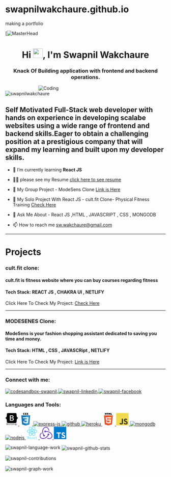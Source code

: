 # swapnilwakchaure.github.io
making a portfolio


[![MasterHead](https://27a7x92iyp7i4yd8b4bgzvnb-wpengine.netdna-ssl.com/wp-content/uploads/2017/06/api.gif)
<h1 align="center">Hi 
<img src="https://user-images.githubusercontent.com/39955420/147578264-bae0526c-028a-49d2-8af8-d08bb4edbd2a.gif" height="30" width="30">, I'm Swapnil Wakchaure
</h1>
<h3 align="center">Knack Of Building application with frontend and backend operations.</h3>

<img align="right" alt="Coding" width="400"  src="https://media1.giphy.com/media/qgQUggAC3Pfv687qPC/giphy.gif?cid=ecf05e47kjjhwo55qhdb3rhwg7crztgskyab5btt4tq1gygx&rid=giphy.gif&ct=g"/>

<p align="left"> 
<img src="https://komarev.com/ghpvc/?username=swapnilwakchaure&label=Profile%20views&color=0e75b6&style=flat" alt="swapnilwakchaure" /> 
</p>

<h2>Self Motivated Full-Stack web developer
with hands on experience in developing
scalabe websites using a wide range of
frontend and backend skills.Eager to obtain
a challenging position at a prestigious
company that will expand my learning and
built upon my developer skills.</h2>


- 🌱 I’m currently learning **React JS**


- 👨‍💻 please see my Resume [click here to see resume](https://drive.google.com/file/d/15gD7-zoPEJlJq-VylVxqcH03itWBoDz3/view?usp=share_link)

-  💬 My Group Project - ModeSens Clone [Link is Here](https://sadhakvishu.github.io/Slytherin/)

-  💬 My Solo Project With React JS - cult.fit Clone- Physical Fitness Training   [Check Here](https://cult-fit-website-clone.netlify.app/)

- 💬  Ask Me About - React JS ,HTML , JAVASCRIPT , CSS , MONGODB

- 📫 How to reach me [sw.wakchaure@gmail.com](https://mail.google.com/mail/u/2/#inbox)



<hr/>

<h1>Projects</h1>


<h3>cult.fit clone:</h3>

<h4>cult.fit is fitness website where you can buy courses regarding fitness</h4>

<h4>Tech Stack: REACT JS , CHAKRA UI , NETLIFY</h4>

Click Here To Check My Project: [Check Here](https://asos-lake.vercel.app/)

<hr/>


<h3>MODESENES Clone:</h3>

<h4>ModeSens is your fashion shopping assistant dedicated to saving you time and money. </h4>

<h4>Tech Stack: HTML , CSS , JAVASCRipt , NETLIFY</h4>

Click Here To Check My Project: [Link is Here](https://sadhakvishu.github.io/Slytherin/)


<hr/>

<h3 align="left">Connect with me:</h3>
<p align="left">
<a href="https://codesandbox.io/u/swapnilwakchaure2411999" target="_blank"><img align="center" src="https://encrypted-tbn0.gstatic.com/images?q=tbn:ANd9GcQRgZ9kfPeKQVjv7f9vHpioNJmHPrM3dIapT0ywJteS2MuBS6GyEbBzFHQZBSKGGpoaUAs&usqp=CAU" alt="codesandbox-swapnil" height="30" width="40" />
</a>
<a href="https://www.linkedin.com/in/swapnil-wakchaure-675071202/" target="_blank"><img align="center" src="https://raw.githubusercontent.com/rahuldkjain/github-profile-readme-generator/master/src/images/icons/Social/linked-in-alt.svg" alt="swapnil-linkedin" height="30" width="40" />
</a>
<a href="https://www.facebook.com/swapnil.wakchaure.750/" target="_blank"><img align="center" src="https://raw.githubusercontent.com/rahuldkjain/github-profile-readme-generator/master/src/images/icons/Social/facebook.svg" alt="swapnil-facebook" height="30" width="40" />
</a>
</p>

<h3 align="left">Languages and Tools:</h3>
<p align="left">
<a href="https://getbootstrap.com" target="_blank" rel="noreferrer"> <img src="https://raw.githubusercontent.com/devicons/devicon/master/icons/bootstrap/bootstrap-plain-wordmark.svg" alt="bootstrap" width="40" height="40"/> 
</a> 
<a href="https://www.w3schools.com/css/" target="_blank" rel="noreferrer"> <img src="https://raw.githubusercontent.com/devicons/devicon/master/icons/css3/css3-original-wordmark.svg" alt="css3" width="40" height="40"/> 
</a> 
<a href="https://expressjs.com" target="_blank" rel="noreferrer"> <img src="https://encrypted-tbn0.gstatic.com/images?q=tbn:ANd9GcT14U4J0XYAmbVs9BCCAQYvdTsGBGTGfxuPSxQ84K7jON-vBCfthFibip6wd_JF5Jsv5ow&usqp=CAU" alt="express-js" width="40" height="40"/> 
</a> 
<a href="https://github.com/swapnilwakchaure" target="_blank" rel="noreferrer"> <img src="https://github.githubassets.com/images/modules/logos_page/GitHub-Mark.png" alt="github" width="40" height="40"/> 
</a> 
<a href="https://heroku.com" target="_blank" rel="noreferrer"> <img src="https://www.vectorlogo.zone/logos/heroku/heroku-icon.svg" alt="heroku" width="40" height="40"/> 
</a> 
<a href="https://www.w3.org/html/" target="_blank" rel="noreferrer"> <img src="https://raw.githubusercontent.com/devicons/devicon/master/icons/html5/html5-original-wordmark.svg" alt="html5" width="40" height="40"/> 
</a> 
<a href="https://developer.mozilla.org/en-US/docs/Web/JavaScript" target="_blank" rel="noreferrer"> <img src="https://raw.githubusercontent.com/devicons/devicon/master/icons/javascript/javascript-original.svg" alt="javascript" width="40" height="40"/> 
</a> 
<a href="https://www.mongodb.com/" target="_blank" rel="noreferrer"> <img src="https://img.icons8.com/color/480/mongodb.png" alt="mongodb" width="40" height="40"/> 
</a> 
<a href="https://nodejs.org" target="_blank" rel="noreferrer"> <img src="https://cdn-icons-png.flaticon.com/512/919/919825.png" alt="nodejs" width="40" height="40"/> 
</a> 
<a href="https://reactjs.org/" target="_blank" rel="noreferrer"> <img src="https://raw.githubusercontent.com/devicons/devicon/master/icons/react/react-original-wordmark.svg" alt="react" width="40" height="40"/> 
</a> 
<a href="https://redux.js.org" target="_blank" rel="noreferrer"> <img src="https://raw.githubusercontent.com/devicons/devicon/master/icons/redux/redux-original.svg" alt="redux" width="40" height="40"/> 
</a> 
<a href="https://www.typescriptlang.org/" target="_blank" rel="noreferrer"> <img src="https://raw.githubusercontent.com/devicons/devicon/master/icons/typescript/typescript-original.svg" alt="typescript" width="40" height="40"/> 
</a> 
</p>

<p><img align="left" src="https://github-readme-stats.vercel.app/api/top-langs?username=swapnilwakchaure&show_icons=true&locale=en&layout=compact" alt="swapnil-language-work" />
</p>

<p>&nbsp;<img align="center" src="https://github-readme-stats.vercel.app/api?username=swapnilwakchaure&show_icons=true&locale=en" alt="swapnil-github-stats" /></p>

<p><img align="center" src="https://github-readme-streak-stats.herokuapp.com/?user=swapnilwakchaure" alt="swapnil-contributions" />
</p>

<p>
<img align="center" src="https://activity-graph.herokuapp.com/graph?username=swapnilwakchaure" alt="swapnil-graph-work" />
</p>
